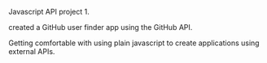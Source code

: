 Javascript API project 1.

created a GitHub user finder app using the GitHub API.

Getting comfortable with using plain javascript to create applications using external APIs.
